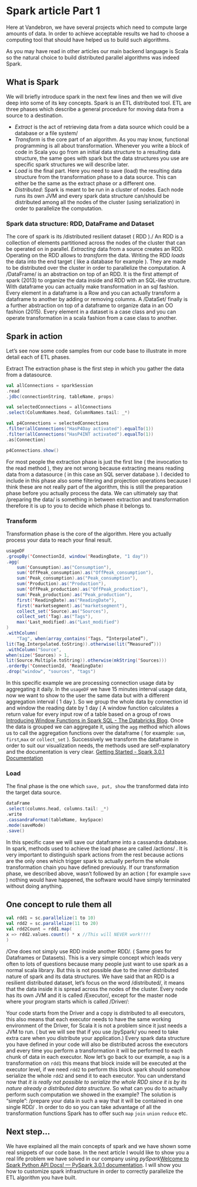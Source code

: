 # Spark article Part 1
Here at Vandebron, we have several projects which need to compute large amounts of data. In order to achieve acceptable results we had to choose a computing tool that should have helped us to build such algorithms.

As you may have read in other articles our main backend language is Scala so the natural choice to build distributed parallel algorithms was indeed Spark.

## What is Spark
We will briefly introduce spark in the next few lines and then we will dive deep into some of its key concepts.
Spark is an ETL distributed tool. ETL are three phases which describe a general procedure for moving data from a source to a destination.


* *Extract* is the act of retrieving data from a data source which could be a database or a file system/
* *Transform* is the core part of an algorithm. As you may know, functional programming is all about transformation. Whenever you write a block of code in Scala you go from an initial data structure to a resulting data structure, the same goes with spark but the data structures you use are specific spark structures we will describe later.
* *Load* is the final part. Here you need to save (load) the resulting data structure from the transformation phase to a data source. This can either be the same as the extract phase or a different one.
* *Distributed*: Spark is meant to be run in a cluster of nodes. Each node runs its own JVM and every spark data structure can/should be distributed among all the nodes of the cluster (using serialization) in order to parallelize the computation.


### Spark data structure: RDD, DataFrame and Dataset

The core of spark is its /distributed resilient dataset ( RDD )./  An RDD is a collection of elements partitioned across the nodes of the cluster that can be operated on in parallel. *Extracting* data from a source creates an RDD. Operating on the RDD allows to *transform* the data. Writing the RDD *loads* the data into the end target ( like a database for example ).
They are made to be distributed over the cluster in order to parallelize the computation.
A /DataFrame/ is an abstraction on top of an RDD. It is the first attempt of spark (2013) to organize the data inside and RDD with an SQL-like structure. With dataframe you can actually make transformation in an sql fashion.  Every element in a dataframe is a Row and you can actually transform a dataframe to another by adding or removing columns.
A /DataSet/ finally is a further abstraction on top of a dataframe to organize data in an OO fashion (2015). Every element in a dataset is a case class and you can operate transformation in a scala fashion from a case class to another.

## Spark in action
Let’s see now some code samples from our code base to illustrate in more detail each of ETL phases.

Extract
The extraction phase is the first step in which you gather the data from a datasource.
```scala
val allConnections = sparkSession
.read
.jdbc(connectionString, tableName, props)

val selectedConnections = allConnections
.select(ColumnNames.head, ColumnNames.tail: _*)

val p4Connections = selectedConnections
.filter(allConnections("HasP4Day activated").equalTo(1))
.filter(allConnections("HasP4INT activated").equalTo(1))
.as[Connection]

p4Connections.show()

```
For most people the extraction phase is just the first line ( the invocation to the read method ), they are not wrong because extracting means reading data from a datasource ( in this case an SQL server database ). I decided to include in this phase also some filtering and projection operations because I think these are not really part of the algorithm, this is still the preparation phase before you actually process the data. We can ultimately say that /preparing the data/ is something in between extraction and transformation therefore it is up to you to decide which phase it belongs to.


### Transform
Transformation phase is the core of the algorithm. Here you actually process your data to reach your final result. 
```scala
usageDF
.groupBy('ConnectionId, window('ReadingDate, "1 day"))
.agg(
	sum('Consumption).as("Consumption"),
	sum('OffPeak_consumption).as("OffPeak_consumption"),
	sum('Peak_consumption).as("Peak_consumption"),
	sum('Production).as("Production"),
	sum('OffPeak_production).as("OffPeak_production"),
	sum('Peak_production).as("Peak_production"),
	first('ReadingDate).as("ReadingDate"),
	first('marketsegment).as("marketsegment"),
	collect_set('Source).as("Sources"),
	collect_set('Tag).as("Tags"),
	max('Last_modified).as("Last_modified")
)
.withColumn(
	"Tag", when(array_contains('Tags, “Interpolated”),
lit(Tag.Interpolated.toString)).otherwise(lit(“Measured”)))
.withColumn("Source",
when(size('Sources) > 1,
lit(Source.Multiple.toString)).otherwise(mkString('Sources)))
.orderBy('ConnectionId, 'ReadingDate)
.drop("window", "sources", "tags")

```
In this specific example we are processing connection usage data by aggregating it daily. In the `usageDF` we have 15 minutes interval usage data, now we want to show to the user the same data but with a different aggregation interval ( 1 day ). So we group the whole data by connection id and window the reading date by 1 day ( A window function calculates a return value for every input row of a table based on a group of rows [Introducing Window Functions in Spark SQL - The Databricks Blog](https://databricks.com/blog/2015/07/15/introducing-window-functions-in-spark-sql.html). Once the data is grouped we can aggregate it, using the `agg` method which allows us to call the aggregation functions over the dataframe ( for example: `sum`, `first`,`max` or `collect_set` ).  Successively we transform the dataframe in order to suit our visualization needs, the methods used are self-explanatory and the documentation is very clear. [Getting Started - Spark 3.0.1 Documentation](https://spark.apache.org/docs/latest/sql-getting-started.html)

### Load
The final phase is the one which `save, put, show` the transformed data into the target data source.
```scala
dataFrame
.select(columns.head, columns.tail: _*)
.write
.cassandraFormat(tableName, keySpace)
.mode(saveMode)
.save()
```
In this specific case we will save our dataframe into a cassandra database. In spark, methods used to achieve the load phase are called /actions/ . It is very important to distinguish spark actions from the rest because actions are the only ones which trigger spark to actually perform the whole transformation chain you have defined previously. 
If our transformation phase, we described above, wasn’t followed by an action ( for example `save` ) nothing would have happened, the software would have simply terminated without doing anything.

## One concept to rule them all
```scala
val rdd1 = sc.parallelize(1 to 10)
val rdd2 = sc.parallelize(11 to 20)
val rdd2Count = rdd1.map(
x => rdd2.values.count() * x //This will NEVER work!!!!
)
```
/One does not simply use RDD inside another RDD/. ( Same goes for Dataframes or Datasets).
This is a very simple concept which leads very often to lots of questions because many people just want to use spark as a normal scala library.  But this is not possible due to the inner distributed nature of spark and its data structures. We have said that an RDD is a resilient distributed dataset, let’s focus on the word /distributed/, it means that the data inside it is spread across the nodes of the cluster. Every node has its own JVM and it is called /Executor/, except for the master node where your program starts which is called /Driver/:

Your code starts from the Driver and a copy is distributed to all executors, this also means that each executor needs to have the same working environment of the Driver, for Scala it is not a problem since it just needs a JVM to run. ( but we will see that if you use /pySpark/ you need to take extra care when you distribute your application.) Every spark data structure you have defined in your code will also be distributed across the executors and every time you perform a transformation it will be performed to each chunk of data in each executor.  Now let’s go back to our example, a `map` is a transformation on `rdd1` this means that block inside will be executed at the executor level, if we need `rdd2` to perform this block spark should somehow serialize the whole `rdd2` and send it to each executor.  You can understand now that _it is really not possible to serialize the whole RDD since it is by its nature already a distributed data structure_. So what can you do to actually perform such computation we showed in the example? The solution is “simple”: /prepare your data in such a way that it will be contained in one single RDD/ . In order to do so you can take advantage of all the transformation functions Spark has to offer such `map` `join` `union` `reduce` etc.


## Next step…
We have explained all the main concepts of spark and we have shown some real snippets of our code base. In the next article I would like to show you a real life problem we have solved in our company using *pySpark*[Welcome to Spark Python API Docs! — PySpark 3.0.1 documentation](https://spark.apache.org/docs/latest/api/python/index.html). I will show you how to customize spark infrastructure in order to correctly parallelize the ETL algorithm you have built.


